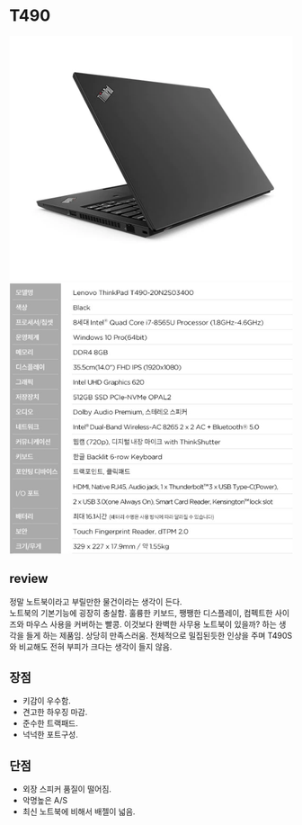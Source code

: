 # T490

![](/resource/img/T490.png)
![](/resource/img/t490_spec.png)

## review
정말 노트북이라고 부릴만한 물건이라는 생각이 든다.   
노트북의 기본기능에 굉장히 충실함. 훌륭한 키보드, 쨍쨍한 디스플레이, 컴펙트한 사이즈와 마우스 사용을 커버하는 빨콩. 이것보다 완벽한 사무용 노트북이 있을까? 하는 생각을 들게 하는 제품임. 상당히 만족스러움. 전체적으로 밀집된듯한 인상을 주며 T490S와 비교해도 전혀 부피가 크다는 생각이 들지 않음.


## 장점
- 키감이 우수함.
- 견고한 하우징 마감.
- 준수한 트랙패드.
- 넉넉한 포트구성.


## 단점
- 외장 스피커 품질이 떨어짐.
- 악명높은 A/S
- 최신 노트북에 비해서 배젤이 넓음.
